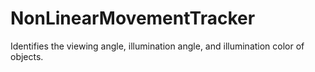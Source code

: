 # NonLinearMovementTracker
Identifies the viewing angle, illumination angle, and illumination color of objects.
